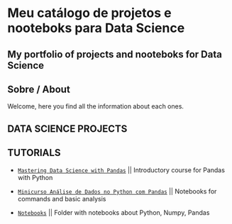 # Meu catálogo de projetos e nooteboks para Data Science
## My portfolio of projects and nooteboks for Data Science


## Sobre / About

Welcome, here you find all the information about each ones.

## DATA SCIENCE PROJECTS



## TUTORIALS

* [`Mastering Data Science with Pandas`](/Mastering%20Data%20Science%20with%20Pandas)   || Introductory course for Pandas with Python  

* [`Minicurso Análise de Dados no Python com Pandas`](/Minicurso%20Análise%20de%20Dados%20no%20Python%20com%20Pandas)   || Notebooks for commands and basic analysis  

* [`Notebooks`](/Notebooks) ||  Folder with notebooks about Python, Numpy, Pandas  

 
